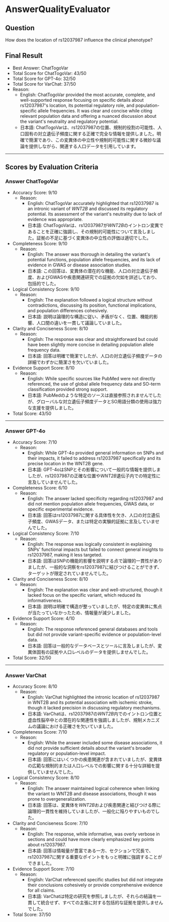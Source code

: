 # AnswerQualityEvaluator

## Question

How does the location of rs12037987 influence the clinical phenotype?

## Final Result

- Best Answer: ChatTogoVar
- Total Score for ChatTogoVar: 43/50
- Total Score for GPT-4o: 32/50
- Total Score for VarChat: 37/50
- Reason:
  - English: ChatTogoVar provided the most accurate, complete, and well-supported response focusing on specific details about rs12037987's location, its potential regulatory role, and population-specific allele frequencies. It was clear and concise while citing relevant population data and offering a nuanced discussion about the variant's neutrality and regulatory potential.
  - 日本語: ChatTogoVarは、rs12037987の位置、規制的役割の可能性、人口固有の対立遺伝子頻度に関する正確で完全な情報を提供しました。明確で簡潔であり、この変異体の中立性や規制的可能性に関する微妙な議論を提供しながら、関連する人口データを引用しています。

---

## Scores by Evaluation Criteria

### Answer ChatTogoVar
- Accuracy Score: 9/10
  - Reason: 
    - English: ChatTogoVar accurately highlighted that rs12037987 is an intronic variant of *WNT2B* and discussed its regulatory potential. Its assessment of the variant's neutrality due to lack of evidence was appropriate.
    - 日本語: ChatTogoVarは、rs12037987が*WNT2B*のイントロン変異であることを正確に強調し、その規制的可能性について言及しました。証拠の不足に基づく変異体の中立性の評価は適切でした。
- Completeness Score: 9/10
  - Reason: 
    - English: The answer was thorough in detailing the variant's potential functions, population allele frequencies, and its lack of evidence in GWAS or disease association studies.
    - 日本語: この回答は、変異体の潜在的な機能、人口の対立遺伝子頻度、およびGWASや疾患関連研究での証拠の欠如を詳述しており、包括的でした。
- Logical Consistency Score: 9/10
  - Reason: 
    - English: The explanation followed a logical structure without contradictions, discussing its position, functional implications, and population differences cohesively.
    - 日本語: 説明は論理的な構造に従い、矛盾がなく、位置、機能的影響、人口間の違いを一貫して議論していました。
- Clarity and Conciseness Score: 8/10
  - Reason: 
    - English: The response was clear and straightforward but could have been slightly more concise in detailing population allele frequency data.
    - 日本語: 回答は明確で簡潔でしたが、人口の対立遺伝子頻度データの詳細でわずかに簡潔さを欠いていました。
- Evidence Support Score: 8/10
  - Reason: 
    - English: While specific sources like PubMed were not directly referenced, the use of global allele frequency data and SO-term classification provided strong support.
    - 日本語: PubMedのような特定のソースは直接参照されませんでしたが、グローバルな対立遺伝子頻度データとSO用語分類の使用は強力な支援を提供しました。
- Total Score: 43/50

---

### Answer GPT-4o
- Accuracy Score: 7/10
  - Reason: 
    - English: While GPT-4o provided general information on SNPs and their impacts, it failed to address rs12037987 specifically and its precise location in the WNT2B gene.
    - 日本語: GPT-4oはSNPとその影響について一般的な情報を提供しましたが、rs12037987の正確な位置や*WNT2B*遺伝子内での特定性に言及していませんでした。
- Completeness Score: 6/10
  - Reason: 
    - English: The answer lacked specificity regarding rs12037987 and did not mention population allele frequencies, GWAS data, or specific experimental evidence.
    - 日本語: 回答はrs12037987に関する具体性を欠き、人口の対立遺伝子頻度、GWASデータ、または特定の実験的証拠に言及していませんでした。
- Logical Consistency Score: 7/10
  - Reason: 
    - English: The response was logically consistent in explaining SNPs' functional impacts but failed to connect general insights to rs12037987, making it less targeted.
    - 日本語: 回答はSNPの機能的影響を説明する点で論理的一貫性がありましたが、一般的な洞察をrs12037987に結びつけることができず、ターゲットが限定されていませんでした。
- Clarity and Conciseness Score: 8/10
  - Reason: 
    - English: The explanation was clear and well-structured, though it lacked focus on the specific variant, which reduced its informativeness.
    - 日本語: 説明は明確で構造が整っていましたが、特定の変異体に焦点が当たっていなかったため、情報量が減少しました。
- Evidence Support Score: 4/10
  - Reason: 
    - English: The response referenced general databases and tools but did not provide variant-specific evidence or population-level data.
    - 日本語: 回答は一般的なデータベースとツールに言及しましたが、変異体固有の証拠や人口レベルのデータを提供しませんでした。
- Total Score: 32/50

---

### Answer VarChat
- Accuracy Score: 8/10
  - Reason: 
    - English: VarChat highlighted the intronic location of rs12037987 in WNT2B and its potential association with ischemic stroke, though it lacked precision in discussing regulatory mechanisms.
    - 日本語: VarChatは、rs12037987の*WNT2B*内でのイントロン位置と虚血性脳卒中との潜在的な関連性を強調しましたが、規制メカニズムの議論における正確さを欠いていました。
- Completeness Score: 7/10
  - Reason: 
    - English: While the answer included some disease associations, it did not provide sufficient details about the variant's broader regulatory or population-level impact.
    - 日本語: 回答にはいくつかの疾患関連が含まれていましたが、変異体の広範な規制的または人口レベルでの影響に関する十分な詳細を提供していませんでした。
- Logical Consistency Score: 8/10
  - Reason: 
    - English: The answer maintained logical coherence when linking the variant to WNT2B and disease associations, though it was prone to overgeneralization.
    - 日本語: 回答は、変異体を*WNT2B*および疾患関連と結びつける際に論理的一貫性を維持していましたが、一般化に陥りやすいものでした。
- Clarity and Conciseness Score: 7/10
  - Reason: 
    - English: The response, while informative, was overly verbose in sections and could have more clearly emphasized key points about rs12037987.
    - 日本語: 回答は情報量が豊富である一方、セクションで冗長で、rs12037987に関する重要なポイントをもっと明確に強調することができました。
- Evidence Support Score: 7/10
  - Reason: 
    - English: VarChat referenced specific studies but did not integrate their conclusions cohesively or provide comprehensive evidence for all claims.
    - 日本語: VarChatは特定の研究を参照しましたが、それらの結論を一貫して統合せず、すべての主張に対する包括的な証拠を提供しませんでした。
- Total Score: 37/50